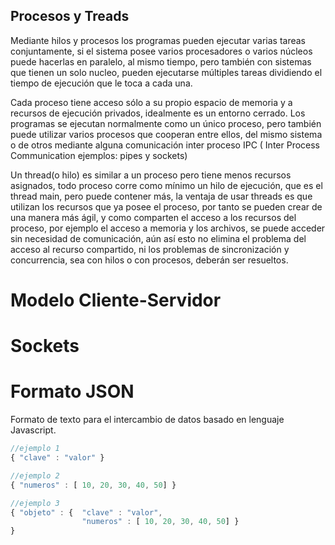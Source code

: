## Procesos y Treads

Mediante hilos y procesos los programas pueden ejecutar varias tareas conjuntamente, si el sistema posee varios procesadores o varios núcleos puede hacerlas en paralelo, al mismo tiempo, pero también con sistemas que tienen un solo nucleo, pueden ejecutarse múltiples tareas dividiendo el tiempo de ejecución que le toca a cada una.

Cada proceso tiene acceso sólo a su propio espacio de memoria y a recursos de ejecución privados, idealmente es un entorno cerrado. Los programas se ejecutan normalmente como un único proceso, pero también puede utilizar varios procesos que cooperan entre ellos,  del mismo sistema o  de otros mediante alguna comunicación inter proceso IPC ( Inter Process Communication ejemplos: pipes y sockets)

Un thread(o hilo) es similar a un proceso pero tiene menos recursos asignados, todo proceso corre como mínimo un hilo de ejecución, que es el thread main, pero puede contener más, la ventaja de usar threads es que utilizan los recursos que ya posee el proceso, por tanto se pueden crear de una manera más ágil, y como comparten el acceso a los recursos del proceso, por ejemplo el acceso a memoria y los archivos, se puede acceder sin necesidad de comunicación, aún así esto no elimina el problema del acceso al recurso compartido, ni los problemas de sincronización y concurrencia, sea con hilos o con procesos, deberán ser resueltos.

# Modelo Cliente-Servidor

# Sockets

# Formato JSON

Formato de texto para el intercambio de datos basado en lenguaje Javascript.

```Javascript
//ejemplo 1
{ "clave" : "valor" }

//ejemplo 2
{ "numeros" : [ 10, 20, 30, 40, 50] }

//ejemplo 3
{ "objeto" : {  "clave" : "valor",
                "numeros" : [ 10, 20, 30, 40, 50] }
}
```
